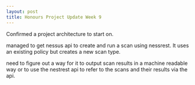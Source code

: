 ```yaml
---
layout: post
title: Honours Project Update Week 9
---
```


Confirmed a project architecture to start on.

managed to get nessus api to create and run a scan using nessrest. It uses an existing policy but creates a new scan type.

need to figure out a way for it to output scan results in a machine readable way or to use the nestrest api to refer to the scans and their results via the api.